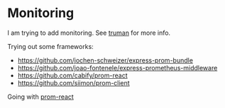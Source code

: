 # Monitoring

I am trying to add monitoring. See [truman](https://github.com/jzucker2/truman) for more info.

Trying out some frameworks:

* https://github.com/jochen-schweizer/express-prom-bundle
* https://github.com/joao-fontenele/express-prometheus-middleware
* https://github.com/cabify/prom-react
* https://github.com/siimon/prom-client

Going with [prom-react](https://github.com/cabify/prom-react)
